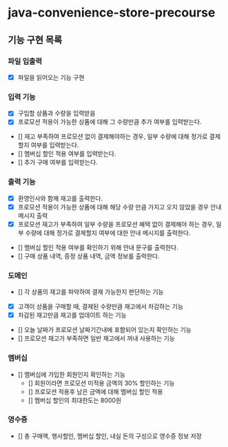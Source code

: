 # java-convenience-store-precourse


## 기능 구현 목록

### 파일 입출력
- [x] 파일을 읽어오는 기능 구현

### 입력 기능
- [x] 구입할 상품과 수량을 입력받음
- [x] 프로모션 적용이 가능한 상품에 대해 그 수량만큼 추가 여부를 입력받는다.
- [] 재고 부족하여 프로모션 없이 결제해야하는 경우, 일부 수량에 대해 정가로 결제할지 여부를 입력받는다.
- [] 멤버십 할인 적용 여부를 입력받는다.
- [] 추가 구매 여부를 입력받는다.


### 출력 기능
- [x] 환영인사와 함께 재고를 출력한다.
- [x] 프로모션 적용이 가능한 상품에 대해 해당 수량 만큼 가지고 오지 않았을 경우 안내 메시지 출력
- [x] 프로모션 재고가 부족하여 일부 수량을 프로모션 혜택 없이 결제해야 하는 경우, 일부 수량에 대해 정가로 결제할지 여부에 대한 안내 메시지를 출력한다.
- [] 멤버십 할인 적용 여부를 확인하기 위해 안내 문구를 출력한다.
- [] 구매 상품 내역, 증정 상품 내역, 금액 정보를 출력한다.


### 도메인

- [] 각 상품의 재고를 파악하여 결재 가능한지 판단하는 기능 
- [x] 고객이 상품을 구매할 때, 결제된 수량만큼 재고에서 차감하는 기능
- [x] 차감된 재고만큼 재고를 업데이트 하는 기능

- [] 오늘 날짜가 프로모션 날짜기간내에 포함되어 있는지 확인하는 기능
- [] 프로모션 재고가 부족하면 일반 재고에서 꺼내 사용하는 기능


### 멤버십

- [] 멤버십에 가입한 회원인지 확인하는 기능
  - [] 회원이라면 프로모션 미적용 금액의 30% 할인하는 기능
  - [] 프로모션 적용후 남은 금액에 대해 멤버십 할인 적용
  - [] 멤버십 할인의 최대한도는 8000원


### 영수증
- [] 총 구매액, 행사할인, 멤버십 할인, 내실 돈의 구성으로 영수증 정보 저장
